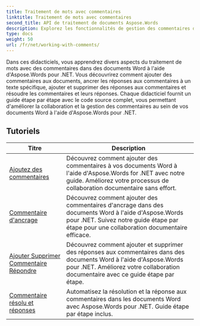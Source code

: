 ```yaml
---
title: Traitement de mots avec commentaires
linktitle: Traitement de mots avec commentaires
second_title: API de traitement de documents Aspose.Words
description: Explorez les fonctionnalités de gestion des commentaires dans les documents Word avec Aspose.Words pour .NET. Découvrez comment ajouter, supprimer, rechercher et formater des commentaires à l'aide de didacticiels étape par étape.
type: docs
weight: 50
url: /fr/net/working-with-comments/
---
```


Dans ces didacticiels, vous apprendrez divers aspects du traitement de mots avec des commentaires dans des documents Word à l'aide d'Aspose.Words pour .NET. Vous découvrirez comment ajouter des commentaires aux documents, ancrer les réponses aux commentaires à un texte spécifique, ajouter et supprimer des réponses aux commentaires et résoudre les commentaires et leurs réponses. Chaque didacticiel fournit un guide étape par étape avec le code source complet, vous permettant d'améliorer la collaboration et la gestion des commentaires au sein de vos documents Word à l'aide d'Aspose.Words pour .NET.

 ## Tutoriels
| Titre | Description |
| --- | --- |
| [Ajoutez des commentaires](./add-comments/) | Découvrez comment ajouter des commentaires à vos documents Word à l'aide d'Aspose.Words for .NET avec notre guide. Améliorez votre processus de collaboration documentaire sans effort. |
| [Commentaire d'ancrage](./anchor-comment/) | Découvrez comment ajouter des commentaires d'ancrage dans des documents Word à l'aide d'Aspose.Words pour .NET. Suivez notre guide étape par étape pour une collaboration documentaire efficace. |
| [Ajouter Supprimer Commentaire Répondre](./add-remove-comment-reply/) | Découvrez comment ajouter et supprimer des réponses aux commentaires dans des documents Word à l'aide d'Aspose.Words pour .NET. Améliorez votre collaboration documentaire avec ce guide étape par étape. |
| [Commentaire résolu et réponses](./comment-resolved-and-replies/) | Automatisez la résolution et la réponse aux commentaires dans les documents Word avec Aspose.Words pour .NET. Guide étape par étape inclus. |